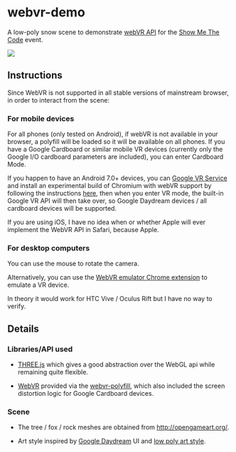 # webvr-demo

A low-poly snow scene to demonstrate [webVR API](https://webvr.info/) for the [Show Me The Code](https://www.facebook.com/groups/1122128014540022/) event.

![](http://i.imgur.com/kCat7Sf.png)

## Instructions

Since WebVR is not supported in all stable versions of mainstream browser, in order to interact from the scene:

### For mobile devices

For all phones (only tested on Android), if webVR is not available in your browser, a polyfill will be loaded so it will be available on all phones. If you have a Google Cardboard or similar mobile VR devices (currently only the Google I/O cardboard parameters are included), you can enter Cardboard Mode.

If you happen to have an Android 7.0+ devices, you can [Google VR Service](https://play.google.com/store/apps/details?id=com.google.vr.vrcore&hl=en) and install an experimental build of Chromium with webVR support by following the instructions [here](https://github.com/Web-VR/iswebvrready/wiki/Instructions%3A-Chromium), then when you enter VR mode, the built-in Google VR API will then take over, so Google Daydream devices / all cardboard devices will be supported.

If you are using iOS, I have no idea when or whether Apple will ever implement the WebVR API in Safari, because Apple.

### For desktop computers

You can use the mouse to rotate the camera.

Alternatively, you can use the [WebVR emulator Chrome extension](https://chrome.google.com/webstore/detail/webvr-api-emulation/gbdnpaebafagioggnhkacnaaahpiefil) to emulate a VR device.

In theory it would work for HTC Vive / Oculus Rift but I have no way to verify.

## Details

### Libraries/API used

* [THREE.js](https://threejs.org/) which gives a good abstraction over the WebGL api while remaining quite flexible.

* [WebVR](https://developer.mozilla.org/en-US/docs/Web/API/WebVR_API) provided via the [webvr-polyfill](https://github.com/googlevr/webvr-polyfill), which also included the screen distortion logic for Google Cardboard devices.

### Scene

* The tree / fox / rock meshes are obtained from http://opengameart.org/.

* Art style inspired by [Google Daydream](https://vr.google.com/daydream/) UI and [low poly art style](https://www.reddit.com/r/low_poly/).
